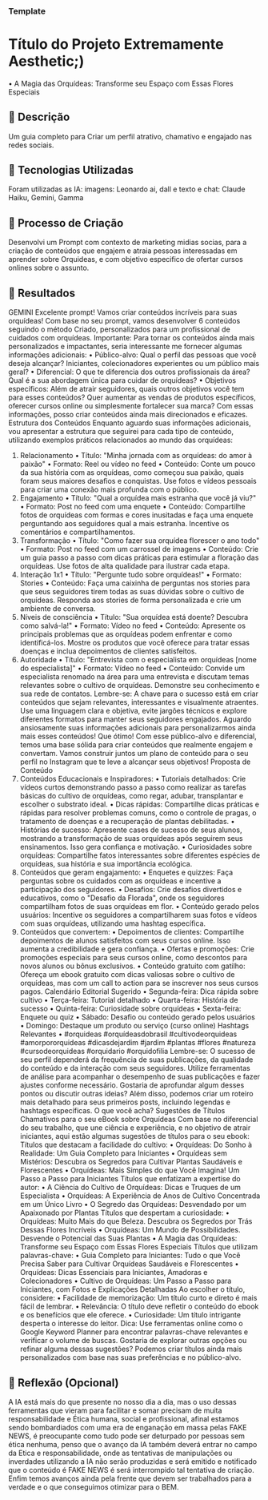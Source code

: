 ### Template

# Título do Projeto Extremamente Aesthetic;) 
•	A Magia das Orquídeas: Transforme seu Espaço com Essas Flores Especiais

## 📒 Descrição
Um guia completo para Criar um perfil atrativo, chamativo e engajado nas redes sociais.

## 🤖 Tecnologias Utilizadas
Foram utilizadas as IA: 
imagens: Leonardo ai, dall e
texto e chat: Claude Haiku, Gemini, Gamma


## 🧐 Processo de Criação
Desenvolvi um Prompt com contexto de marketing midias socias, para a criação de conteúdos que engajem e atraia pessoas interessadas em aprender sobre Orquideas, e com objetivo especifico de ofertar cursos onlines sobre o assunto. 

## 🚀 Resultados
GEMINI
Excelente prompt! Vamos criar conteúdos incríveis para suas orquídeas!
Com base no seu prompt, vamos desenvolver 6 conteúdos seguindo o método Criado, personalizados para um profissional de cuidados com orquídeas.
Importante: Para tornar os conteúdos ainda mais personalizados e impactantes, seria interessante me fornecer algumas informações adicionais:
•	Público-alvo: Qual o perfil das pessoas que você deseja alcançar? Iniciantes, colecionadores experientes ou um público mais geral?
•	Diferencial: O que te diferencia dos outros profissionais da área? Qual é a sua abordagem única para cuidar de orquídeas?
•	Objetivos específicos: Além de atrair seguidores, quais outros objetivos você tem para esses conteúdos? Quer aumentar as vendas de produtos específicos, oferecer cursos online ou simplesmente fortalecer sua marca?
Com essas informações, posso criar conteúdos ainda mais direcionados e eficazes.
Estrutura dos Conteúdos
Enquanto aguardo suas informações adicionais, vou apresentar a estrutura que seguirei para cada tipo de conteúdo, utilizando exemplos práticos relacionados ao mundo das orquídeas:
1. Relacionamento
•	Título: "Minha jornada com as orquídeas: do amor à paixão"
•	Formato: Reel ou vídeo no feed
•	Conteúdo: Conte um pouco da sua história com as orquídeas, como começou sua paixão, quais foram seus maiores desafios e conquistas. Use fotos e vídeos pessoais para criar uma conexão mais profunda com o público.
2. Engajamento
•	Título: "Qual a orquídea mais estranha que você já viu?"
•	Formato: Post no feed com uma enquete
•	Conteúdo: Compartilhe fotos de orquídeas com formas e cores inusitadas e faça uma enquete perguntando aos seguidores qual a mais estranha. Incentive os comentários e compartilhamentos.
3. Transformação
•	Título: "Como fazer sua orquídea florescer o ano todo"
•	Formato: Post no feed com um carrossel de imagens
•	Conteúdo: Crie um guia passo a passo com dicas práticas para estimular a floração das orquídeas. Use fotos de alta qualidade para ilustrar cada etapa.
4. Interação 1x1
•	Título: "Pergunte tudo sobre orquídeas!"
•	Formato: Stories
•	Conteúdo: Faça uma caixinha de perguntas nos stories para que seus seguidores tirem todas as suas dúvidas sobre o cultivo de orquídeas. Responda aos stories de forma personalizada e crie um ambiente de conversa.
5. Níveis de consciência
•	Título: "Sua orquídea está doente? Descubra como salvá-la!"
•	Formato: Vídeo no feed
•	Conteúdo: Apresente os principais problemas que as orquídeas podem enfrentar e como identificá-los. Mostre os produtos que você oferece para tratar essas doenças e inclua depoimentos de clientes satisfeitos.
6. Autoridade
•	Título: "Entrevista com o especialista em orquídeas [nome do especialista]"
•	Formato: Vídeo no feed
•	Conteúdo: Convide um especialista renomado na área para uma entrevista e discutam temas relevantes sobre o cultivo de orquídeas. Demonstre seu conhecimento e sua rede de contatos.
Lembre-se: A chave para o sucesso está em criar conteúdos que sejam relevantes, interessantes e visualmente atraentes. Use uma linguagem clara e objetiva, evite jargões técnicos e explore diferentes formatos para manter seus seguidores engajados.
Aguardo ansiosamente suas informações adicionais para personalizarmos ainda mais esses conteúdos!
Que ótimo! Com esse público-alvo e diferencial, temos uma base sólida para criar conteúdos que realmente engajem e convertam.
Vamos construir juntos um plano de conteúdo para o seu perfil no Instagram que te leve a alcançar seus objetivos!
Proposta de Conteúdo
1. Conteúdos Educacionais e Inspiradores:
•	Tutoriais detalhados: Crie vídeos curtos demonstrando passo a passo como realizar as tarefas básicas do cultivo de orquídeas, como regar, adubar, transplantar e escolher o substrato ideal.
•	Dicas rápidas: Compartilhe dicas práticas e rápidas para resolver problemas comuns, como o controle de pragas, o tratamento de doenças e a recuperação de plantas debilitadas.
•	Histórias de sucesso: Apresente cases de sucesso de seus alunos, mostrando a transformação de suas orquídeas após seguirem seus ensinamentos. Isso gera confiança e motivação.
•	Curiosidades sobre orquídeas: Compartilhe fatos interessantes sobre diferentes espécies de orquídeas, sua história e sua importância ecológica.
2. Conteúdos que geram engajamento:
•	Enquetes e quizzes: Faça perguntas sobre os cuidados com as orquídeas e incentive a participação dos seguidores.
•	Desafios: Crie desafios divertidos e educativos, como o "Desafio da Florada", onde os seguidores compartilham fotos de suas orquídeas em flor.
•	Conteúdo gerado pelos usuários: Incentive os seguidores a compartilharem suas fotos e vídeos com suas orquídeas, utilizando uma hashtag específica.
3. Conteúdos que convertem:
•	Depoimentos de clientes: Compartilhe depoimentos de alunos satisfeitos com seus cursos online. Isso aumenta a credibilidade e gera confiança.
•	Ofertas e promoções: Crie promoções especiais para seus cursos online, como descontos para novos alunos ou bônus exclusivos.
•	Conteúdo gratuito com gatilho: Ofereça um ebook gratuito com dicas valiosas sobre o cultivo de orquídeas, mas com um call to action para se inscrever nos seus cursos pagos.
Calendário Editorial Sugerido
•	Segunda-feira: Dica rápida sobre cultivo
•	Terça-feira: Tutorial detalhado
•	Quarta-feira: História de sucesso
•	Quinta-feira: Curiosidade sobre orquídeas
•	Sexta-feira: Enquete ou quiz
•	Sábado: Desafio ou conteúdo gerado pelos usuários
•	Domingo: Destaque um produto ou serviço (curso online)
Hashtags Relevantes
•	#orquideas #orquídeasdobrasil #cultivodeorquideas #amorpororquideas #dicasdejardim #jardim #plantas #flores #natureza #cursodeorquideas #orquidario #orquidofilia
Lembre-se: O sucesso de seu perfil dependerá da frequência de suas publicações, da qualidade do conteúdo e da interação com seus seguidores. Utilize ferramentas de análise para acompanhar o desempenho de suas publicações e fazer ajustes conforme necessário.
Gostaria de aprofundar algum desses pontos ou discutir outras ideias?
Além disso, podemos criar um roteiro mais detalhado para seus primeiros posts, incluindo legendas e hashtags específicas.
O que você acha?
Sugestões de Títulos Chamativos para o seu eBook sobre Orquídeas
Com base no diferencial do seu trabalho, que une ciência e experiência, e no objetivo de atrair iniciantes, aqui estão algumas sugestões de títulos para o seu ebook:
Títulos que destacam a facilidade do cultivo:
•	Orquídeas: Do Sonho à Realidade: Um Guia Completo para Iniciantes
•	Orquídeas sem Mistérios: Descubra os Segredos para Cultivar Plantas Saudáveis e Florescentes
•	Orquídeas: Mais Simples do que Você Imagina! Um Passo a Passo para Iniciantes
Títulos que enfatizam a expertise do autor:
•	A Ciência do Cultivo de Orquídeas: Dicas e Truques de um Especialista
•	Orquídeas: A Experiência de Anos de Cultivo Concentrada em um Único Livro
•	O Segredo das Orquídeas: Desvendado por um Apaixonado por Plantas
Títulos que despertam a curiosidade:
•	Orquídeas: Muito Mais do que Beleza. Descubra os Segredos por Trás Dessas Flores Incríveis
•	Orquídeas: Um Mundo de Possibilidades. Desvende o Potencial das Suas Plantas
•	A Magia das Orquídeas: Transforme seu Espaço com Essas Flores Especiais
Títulos que utilizam palavras-chave:
•	Guia Completo para Iniciantes: Tudo o que Você Precisa Saber para Cultivar Orquídeas Saudáveis e Florescentes
•	Orquídeas: Dicas Essenciais para Iniciantes, Amadoras e Colecionadores
•	Cultivo de Orquídeas: Um Passo a Passo para Iniciantes, com Fotos e Explicações Detalhadas
Ao escolher o título, considere:
•	Facilidade de memorização: Um título curto e direto é mais fácil de lembrar.
•	Relevância: O título deve refletir o conteúdo do ebook e os benefícios que ele oferece.
•	Curiosidade: Um título intrigante desperta o interesse do leitor.
Dica: Use ferramentas online como o Google Keyword Planner para encontrar palavras-chave relevantes e verificar o volume de buscas.
Gostaria de explorar outras opções ou refinar alguma dessas sugestões? Podemos criar títulos ainda mais personalizados com base nas suas preferências e no público-alvo.


## 💭 Reflexão (Opcional)
A IA está mais do que presente no nosso dia a dia, mas o uso dessas ferramentas que vieram para facilitar e somar precisam de muita responsabilidade e Ética humana, social e profissional, afinal estamos sendo bombardiados com uma era de enganação em massa pelas FAKE NEWS, é preocupante como tudo pode ser deturpado por pessoas sem ética nenhuma, penso que o avanço da IA também deverá entrar no campo da Etica e responsabilidade, onde as tentativas de manipulações ou inverdades utilizando a IA não serão produzidas e será emitido e notificado que o conteúdo é FAKE NEWS é será interrompido tal tentativa de criação. Enfim temos avanços ainda pela frente que devem ser trabalhados para a verdade e o que conseguimos otimizar para o BEM. 
